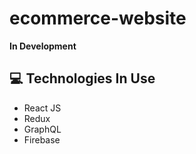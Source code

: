 
# ecommerce-website

**In Development**

## :computer: Technologies In Use
* React JS
* Redux
* GraphQL
* Firebase
